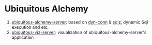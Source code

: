 # Ubiquitous Alchemy

1. [ubiquitous-alchemy-server](./ubiquitous-alchemy-server/README.md): based on [dyn-conn](https://github.com/Jacobbishopxy/rustopia) & [sqlz](https://github.com/Jacobbishopxy/rustopia), dynamic Sql execution and etc.
1. [ubiquitous-viz-server](./ubiquitous-viz-server/README.md): visualization of ubiquitous-alchemy-server's application
